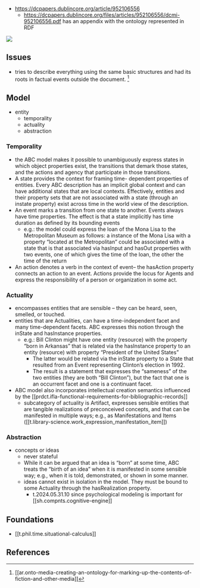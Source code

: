 
- https://dcpapers.dublincore.org/article/952106556
  - https://dcpapers.dublincore.org/files/articles/952106556/dcmi-952106556.pdf has an appendix with the ontology represented in RDF

![](/assets/images/2024-08-19-11-30-47.png)

## Issues

- tries to describe everything using the same basic structures and had its roots in factual events outside the document. [^1]

## Model

- entity
  - temporality
  - actuality
  - abstraction

### Temporality

- the ABC model makes it possible to unambiguously express states in which object properties exist, the transitions that demark those states, and the actions and agency that participate in those transitions.
- A state provides the context for framing time- dependent properties of entities. Every ABC description has an implicit global context and can have additional states that are local contexts. Effectively, entities and their property sets that are not associated with a state (through an instate property) exist across time in the world view of the description.
- An event marks a transition from one state to another. Events always have time properties. The effect is that a state implicitly has time duration as defined by its bounding events
  - e.g.: the model could express the loan of the Mona Lisa to the Metropolitan Museum as follows: a instance of the Mona Lisa with a property “located at the Metropolitan” could be associated with a state that is that associated via hasInput and hasOut properties with two events, one of which gives the time of the loan, the other the time of the return
- An action denotes a verb in the context of event– the hasAction property connects an action to an event. Actions provide the locus for Agents and express the responsibility of a person or organization in some act.

### Actuality

- encompasses entities that are sensible – they can be heard, seen, smelled, or touched. 
- entities that are Actualities, can have a time-independent facet and many time-dependent facets. ABC expresses this notion through the inState and hasInstance properties.
  - e.g.: Bill Clinton might have one entity (resource) with the property “born in Arkansas” that is related via the hasInstance property to an entity (resource) with property “President of the United States”
    - The latter would be related via the inState property to a State that resulted from an Event representing Clinton’s election in 1992.
    - The result is a statement that expresses the “sameness” of the two entities (they are both “Bill Clinton”), but the fact that one is an occurrent facet and one is a continuant facet.
- ABC model also incorporates intellectual creation semantics influenced by the [[prdct.ifla-functional-requirements-for-bibliographic-records]]
  - subcategory of actuality is Artifact, expresses sensible entities that are tangible realizations of preconceived concepts, and that can be manifested in multiple ways; e.g., as Manifestations and Items ([[t.library-science.work_expression_manifestation_item]])

### Abstraction

- concepts or ideas
  - never stateful
  - While it can be argued that an idea is “born” at some time, ABC treats the “birth of an idea” when it is manifested in some sensible way; e.g., when it is told, demonstrated, or shown in some manner.
  - ideas cannot exist in isolation in the model. They must be bound to some Actuality through the hasRealization property.
    - t.2024.05.31.10 since psychological modeling is important for [[sh.compnts.cognitive-engine]]

## Foundations

- [[t.phil.time.situational-calculus]]

## References

[^1]: [[ar.onto-media-creating-an-ontology-for-marking-up-the-contents-of-fiction-and-other-media]]